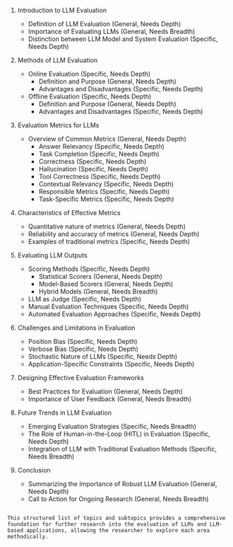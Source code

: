 1. Introduction to LLM Evaluation
   - Definition of LLM Evaluation (General, Needs Depth)
   - Importance of Evaluating LLMs (General, Needs Breadth)
   - Distinction between LLM Model and System Evaluation (Specific, Needs Depth)

2. Methods of LLM Evaluation
   - Online Evaluation (Specific, Needs Depth)
     - Definition and Purpose (General, Needs Depth)
     - Advantages and Disadvantages (Specific, Needs Depth)
   - Offline Evaluation (Specific, Needs Depth)
     - Definition and Purpose (General, Needs Depth)
     - Advantages and Disadvantages (Specific, Needs Depth)

3. Evaluation Metrics for LLMs
   - Overview of Common Metrics (General, Needs Depth)
     - Answer Relevancy (Specific, Needs Depth)
     - Task Completion (Specific, Needs Depth)
     - Correctness (Specific, Needs Depth)
     - Hallucination (Specific, Needs Depth)
     - Tool Correctness (Specific, Needs Depth)
     - Contextual Relevancy (Specific, Needs Depth)
     - Responsible Metrics (Specific, Needs Depth)
     - Task-Specific Metrics (Specific, Needs Depth)

4. Characteristics of Effective Metrics
   - Quantitative nature of metrics (General, Needs Depth)
   - Reliability and accuracy of metrics (General, Needs Depth)
   - Examples of traditional metrics (Specific, Needs Depth)

5. Evaluating LLM Outputs
   - Scoring Methods (Specific, Needs Depth)
     - Statistical Scorers (General, Needs Depth)
     - Model-Based Scorers (General, Needs Depth)
     - Hybrid Models (General, Needs Breadth)
   - LLM as Judge (Specific, Needs Depth)
   - Manual Evaluation Techniques (Specific, Needs Depth)
   - Automated Evaluation Approaches (Specific, Needs Depth)

6. Challenges and Limitations in Evaluation
   - Position Bias (Specific, Needs Depth)
   - Verbose Bias (Specific, Needs Depth)
   - Stochastic Nature of LLMs (Specific, Needs Depth)
   - Application-Specific Constraints (Specific, Needs Depth)

7. Designing Effective Evaluation Frameworks
   - Best Practices for Evaluation (General, Needs Depth)
   - Importance of User Feedback (General, Needs Breadth)

8. Future Trends in LLM Evaluation
   - Emerging Evaluation Strategies (Specific, Needs Breadth)
   - The Role of Human-in-the-Loop (HITL) in Evaluation (Specific, Needs Depth)
   - Integration of LLM with Traditional Evaluation Methods (Specific, Needs Breadth)

9. Conclusion
   - Summarizing the Importance of Robust LLM Evaluation (General, Needs Depth)
   - Call to Action for Ongoing Research (General, Needs Breadth)
```

This structured list of topics and subtopics provides a comprehensive foundation for further research into the evaluation of LLMs and LLM-based applications, allowing the researcher to explore each area methodically.